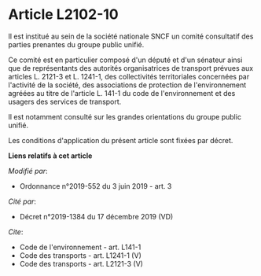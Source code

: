 # Article L2102-10

Il est institué au sein de la société nationale SNCF un comité consultatif des parties prenantes du groupe public unifié. 

Ce comité est en particulier composé d'un député et d'un sénateur ainsi que de représentants des autorités organisatrices de
transport prévues aux articles L. 2121-3 et L. 1241-1, des collectivités territoriales concernées par l'activité de la
société, des associations de protection de l'environnement agréées au titre de l'article L. 141-1 du code de l'environnement
et des usagers des services de transport. 

Il est notamment consulté sur les grandes orientations du groupe public unifié. 

Les conditions d'application du présent article sont fixées par décret.

**Liens relatifs à cet article**

_Modifié par_:

  - Ordonnance n°2019-552 du 3 juin 2019 - art. 3

_Cité par_:

  - Décret n°2019-1384 du 17 décembre 2019 (VD)

_Cite_:

  - Code de l'environnement - art. L141-1
  - Code des transports - art. L1241-1 (V)
  - Code des transports - art. L2121-3 (V)

